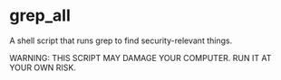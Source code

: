 # grep_all

A shell script that runs grep to find security-relevant things.

WARNING: THIS SCRIPT MAY DAMAGE YOUR COMPUTER. RUN IT AT YOUR OWN RISK.
